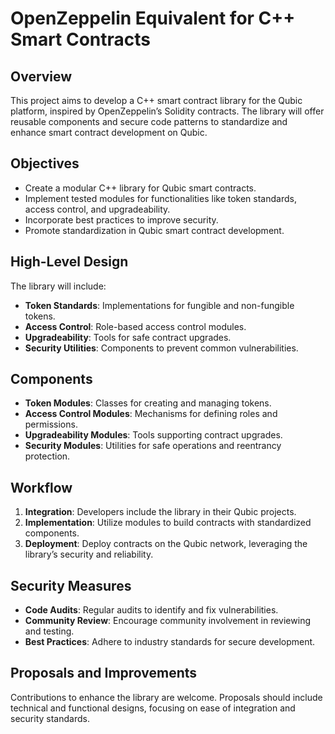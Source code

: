 # OpenZeppelin Equivalent for C++ Smart Contracts

## Overview

This project aims to develop a C++ smart contract library for the Qubic platform, inspired by OpenZeppelin’s Solidity contracts. The library will offer reusable components and secure code patterns to standardize and enhance smart contract development on Qubic.

## Objectives

- Create a modular C++ library for Qubic smart contracts.
- Implement tested modules for functionalities like token standards, access control, and upgradeability.
- Incorporate best practices to improve security.
- Promote standardization in Qubic smart contract development.

## High-Level Design

The library will include:

- **Token Standards**: Implementations for fungible and non-fungible tokens.
- **Access Control**: Role-based access control modules.
- **Upgradeability**: Tools for safe contract upgrades.
- **Security Utilities**: Components to prevent common vulnerabilities.

## Components

- **Token Modules**: Classes for creating and managing tokens.
- **Access Control Modules**: Mechanisms for defining roles and permissions.
- **Upgradeability Modules**: Tools supporting contract upgrades.
- **Security Modules**: Utilities for safe operations and reentrancy protection.

## Workflow

1. **Integration**: Developers include the library in their Qubic projects.
2. **Implementation**: Utilize modules to build contracts with standardized components.
3. **Deployment**: Deploy contracts on the Qubic network, leveraging the library’s security and reliability.

## Security Measures

- **Code Audits**: Regular audits to identify and fix vulnerabilities.
- **Community Review**: Encourage community involvement in reviewing and testing.
- **Best Practices**: Adhere to industry standards for secure development.

## Proposals and Improvements

Contributions to enhance the library are welcome. Proposals should include technical and functional designs, focusing on ease of integration and security standards.
